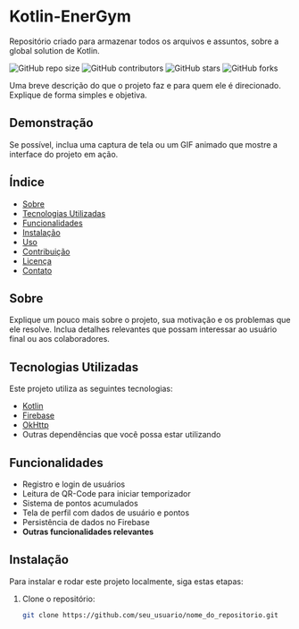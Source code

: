 # Kotlin-EnerGym
Repositório criado para armazenar todos os arquivos e assuntos, sobre a global solution de Kotlin.

![GitHub repo size](https://img.shields.io/github/repo-size/seu_usuario/nome_do_repositorio)
![GitHub contributors](https://img.shields.io/github/contributors/seu_usuario/nome_do_repositorio)
![GitHub stars](https://img.shields.io/github/stars/seu_usuario/nome_do_repositorio?style=social)
![GitHub forks](https://img.shields.io/github/forks/seu_usuario/nome_do_repositorio?style=social)

Uma breve descrição do que o projeto faz e para quem ele é direcionado. Explique de forma simples e objetiva.

## Demonstração

Se possível, inclua uma captura de tela ou um GIF animado que mostre a interface do projeto em ação.

## Índice

- [Sobre](#sobre)
- [Tecnologias Utilizadas](#tecnologias-utilizadas)
- [Funcionalidades](#funcionalidades)
- [Instalação](#instalação)
- [Uso](#uso)
- [Contribuição](#contribuição)
- [Licença](#licença)
- [Contato](#contato)

## Sobre

Explique um pouco mais sobre o projeto, sua motivação e os problemas que ele resolve. Inclua detalhes relevantes que possam interessar ao usuário final ou aos colaboradores.

## Tecnologias Utilizadas

Este projeto utiliza as seguintes tecnologias:

- [Kotlin](https://kotlinlang.org/)
- [Firebase](https://firebase.google.com/)
- [OkHttp](https://square.github.io/okhttp/)
- Outras dependências que você possa estar utilizando

## Funcionalidades

- Registro e login de usuários
- Leitura de QR-Code para iniciar temporizador
- Sistema de pontos acumulados
- Tela de perfil com dados de usuário e pontos
- Persistência de dados no Firebase
- **Outras funcionalidades relevantes**

## Instalação

Para instalar e rodar este projeto localmente, siga estas etapas:

1. Clone o repositório:
   ```bash
   git clone https://github.com/seu_usuario/nome_do_repositorio.git
